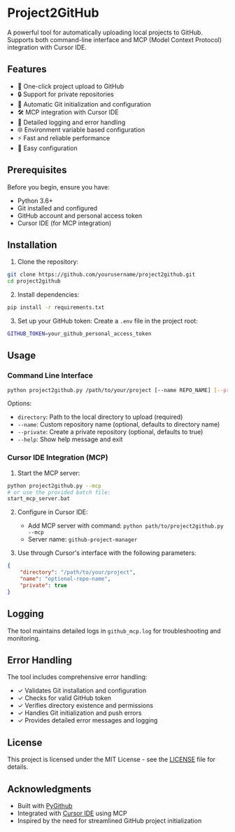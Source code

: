 # Project2GitHub

A powerful tool for automatically uploading local projects to GitHub. Supports both command-line interface and MCP (Model Context Protocol) integration with Cursor IDE.

## Features

- 🚀 One-click project upload to GitHub
- 🔒 Support for private repositories
- 🔄 Automatic Git initialization and configuration
- 🛠️ MCP integration with Cursor IDE
- 📝 Detailed logging and error handling
- 🌐 Environment variable based configuration
- ⚡ Fast and reliable performance
- 🔧 Easy configuration

## Prerequisites

Before you begin, ensure you have:
- Python 3.6+
- Git installed and configured
- GitHub account and personal access token
- Cursor IDE (for MCP integration)

## Installation

1. Clone the repository:
```bash
git clone https://github.com/yourusername/project2github.git
cd project2github
```

2. Install dependencies:
```bash
pip install -r requirements.txt
```

3. Set up your GitHub token:
Create a `.env` file in the project root:
```bash
GITHUB_TOKEN=your_github_personal_access_token
```

## Usage

### Command Line Interface

```bash
python project2github.py /path/to/your/project [--name REPO_NAME] [--private]
```

Options:
- `directory`: Path to the local directory to upload (required)
- `--name`: Custom repository name (optional, defaults to directory name)
- `--private`: Create a private repository (optional, defaults to true)
- `--help`: Show help message and exit

### Cursor IDE Integration (MCP)

1. Start the MCP server:
```bash
python project2github.py --mcp
# or use the provided batch file:
start_mcp_server.bat
```

2. Configure in Cursor IDE:
   - Add MCP server with command: `python path/to/project2github.py --mcp`
   - Server name: `github-project-manager`

3. Use through Cursor's interface with the following parameters:
```json
{
    "directory": "/path/to/your/project",
    "name": "optional-repo-name",
    "private": true
}
```

## Logging

The tool maintains detailed logs in `github_mcp.log` for troubleshooting and monitoring.

## Error Handling

The tool includes comprehensive error handling:
- ✓ Validates Git installation and configuration
- ✓ Checks for valid GitHub token
- ✓ Verifies directory existence and permissions
- ✓ Handles Git initialization and push errors
- ✓ Provides detailed error messages and logging


## License

This project is licensed under the MIT License - see the [LICENSE](LICENSE) file for details.

## Acknowledgments

- Built with [PyGithub](https://github.com/PyGithub/PyGithub)
- Integrated with [Cursor IDE](https://cursor.sh/) using MCP
- Inspired by the need for streamlined GitHub project initialization
